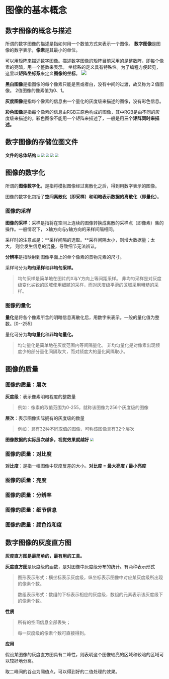 # 图像的基本概念

## 数字图像的概念与描述

所谓的数字图像的描述是指如何用一个数值方式来表示一个图像。
**数字图像**是图像的数字表示，**像素**是其最小的单位。

可以用矩阵来描述数字图像。描述数字图像的矩阵目前采用的是整数阵，即每个像素的亮暗，用一个整数来表示。
坐标系的定义具有特殊性。为了编程方便起见，这里以**矩阵坐标系**来定义**图像的坐标**。
![](https://gitee.com/cpicture/picture-1/raw/master/20210619102521.png)

**黑白图像**是指图像的每个像素只能是黑或者白，没有中间的过渡，故又称为２值图像。 2值图像的像素值为0、1。

**灰度图像**是指每个像素的信息由一个量化的灰度级来描述的图像，没有彩色信息。

**彩色图像**是指每个像素的信息由RGB三原色构成的图像，其中RGB是由不同的灰度级来描述的。彩色图像不能用一个矩阵来描述了，一般是用**三个矩阵同时来描述。**

## 数字图像的存储位图文件

**文件的总体结构**
<img src="https://gitee.com/cpicture/picture-1/raw/master/20210619102927.png" style="zoom: 50%;" />
<img src="https://gitee.com/cpicture/picture-1/raw/master/20210619103214.png" style="zoom: 67%;" />
<img src="https://gitee.com/cpicture/picture-1/raw/master/20210619103304.png" style="zoom: 67%;" />
<img src="https://gitee.com/cpicture/picture-1/raw/master/20210619103400.png" style="zoom:67%;" />
<img src="https://gitee.com/cpicture/picture-1/raw/master/20210619103448.png" style="zoom:67%;" />

## 图像的数字化

所谓的**图像数字化**，是指将模拟图像经过离散化之后，得到用数字表示的图像。

图像的数字化包括了**空间离散化（即采样）**和明暗表示**数据的离散化（即量化）**。

### 图像的采样

**图像的采样**：采样是指将在空间上连续的图像转换成离散的采样点（即像素）集的操作。一般情况下， x轴方向与y轴方向的采样间隔相同。　

采样时的注意点是：**采样间隔的选取。**采样间隔太小，则增大数据量；太大， 则会发生信息的混叠，导致细节无法辨认。

**分辨率**是指映射到图像平面上的单个像素的景物元素的尺寸。

采样可分为**均匀采样**和**非均匀采样。**

> 均匀采样是简单地在图片的X与Y方向上等间距采样。
> 非均匀采样是对灰度级变化尖锐的区域使用细腻的采样，而对灰度级平滑的区域采用粗糙的采样。

### 图像的量化

**量化**是将各个像素所含的明暗信息离散化后，用数字来表示。一般的量化值为整数。[0--255]

量化可分为**均匀量化**和**非均匀量化。**

> 均匀量化是简单地在灰度范围内等间隔量化。
> 非均匀量化是对像素出现频度少的部分量化间隔取大，而对频度大的量化间隔取小。

## 图像的质量

### 图像的质量：层次

**灰度级**：表示像素明暗程度的整数量

> 例如：像素的取值范围为0-255，就称该图像为256个灰度级的图像

**层次**：表示图像实际拥有的灰度级的数量

> 例如：具有32种不同取值的图像，可称该图像具有32个层次

**图像数据的实际层次越多，视觉效果就越好**
<img src="https://gitee.com/cpicture/picture-1/raw/master/20210619104625.png" style="zoom:67%;" />

### 图像的质量：对比度

**对比度**：是指一幅图像中灰度反差的大小。**对比度 = 最大亮度 / 最小亮度**

### 图像的质量：亮度

### 图像的质量：分辨率

### 图像的质量：细节信息

### 图像的质量：颜色饱和度

## 数字图像的灰度直方图

**灰度直方图是最简单的，最有用的工具。**

**灰度直方图**是灰度级的函数，是对图像中灰度级分布的统计。有两种表示形式

> 图形表示形式：横坐标表示灰度级，纵坐标表示图像中对应某灰度级所出现的像素个数。
>
> 数组表示形式：数组的下标表示相应的灰度级，数组的元素表示该灰度级下的像素个数。

**性质**

> 所有的空间信息全部丢失；
>
> 每一灰度级的像素个数可直接得到。

**应用**

 假设某图像的灰度直方图具有二峰性，则表明这个图像较亮的区域和较暗的区域可以较好地分离。

 取二峰间的谷点为阈值点，可以得到好的二值处理的效果。

